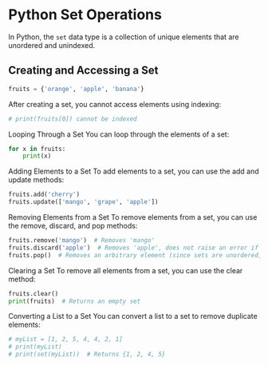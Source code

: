 # Python Set Operations

In Python, the `set` data type is a collection of unique elements that are unordered and unindexed.

## Creating and Accessing a Set

```python
fruits = {'orange', 'apple', 'banana'}
```
After creating a set, you cannot access elements using indexing:
```python
# print(fruits[0]) cannot be indexed
```

Looping Through a Set
You can loop through the elements of a set:
```python
for x in fruits:
    print(x)
```

Adding Elements to a Set
To add elements to a set, you can use the add and update methods:
```python
fruits.add('cherry')
fruits.update(['mango', 'grape', 'apple'])
```

Removing Elements from a Set
To remove elements from a set, you can use the remove, discard, and pop methods:
```python
fruits.remove('mango')  # Removes 'mango'
fruits.discard('apple')  # Removes 'apple', does not raise an error if 'apple' is not present
fruits.pop()  # Removes an arbitrary element (since sets are unordered, the element removed is arbitrary)
```

Clearing a Set
To remove all elements from a set, you can use the clear method:
```python
fruits.clear()
print(fruits)  # Returns an empty set
```

Converting a List to a Set
You can convert a list to a set to remove duplicate elements:
```python
# myList = [1, 2, 5, 4, 4, 2, 1]
# print(myList)
# print(set(myList))  # Returns {1, 2, 4, 5}
```

